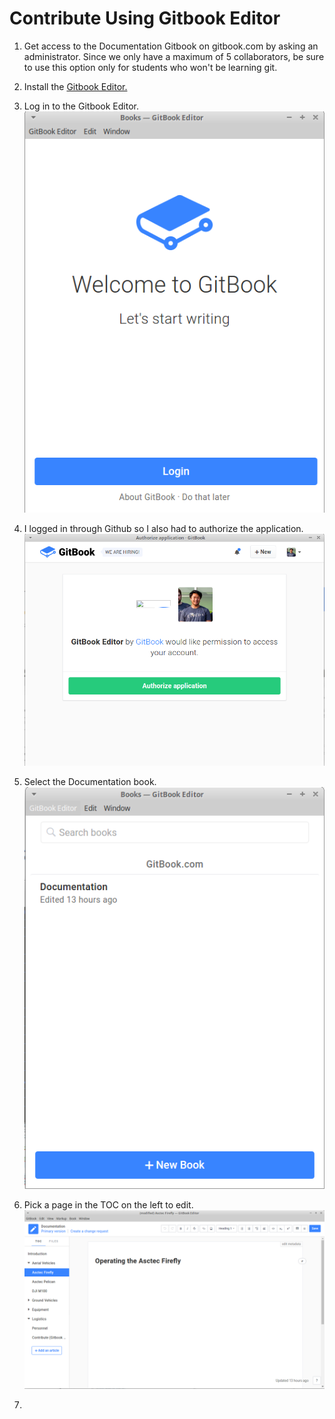 # Contribute Using Gitbook Editor

1. Get access to the Documentation Gitbook on gitbook.com by asking an administrator. Since we only have a maximum of 5 collaborators, be sure to use this option only for students who won't be learning git.
2. Install the [Gitbook Editor.](https://www.gitbook.com/editor)
3. Log in to the Gitbook Editor.
   ![](/assets/gitbook-login.png)
4. I logged in through Github so I also had to authorize the application.  
   ![](/assets/gitbook-authorize.png)

5. Select the Documentation book.  
   ![](/assets/gitbook-book.png)

6. Pick a page in the TOC on the left to edit.![](/assets/gitbook-edit.png)

7. 


